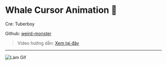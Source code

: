 # Whale Cursor Animation 🐳

Cre: Tuberboy 

Github: [weird-monster](https://github.com/tuberboy/weird-monster)

> Video hướng dẫn: [Xem tại đây](https://drive.google.com/file/d/1xXZ-IXxMqBVU8TrOuHTWQJ_35uZhr2XI/view?usp=sharing)
---

![Làm Gif](https://github.com/user-attachments/assets/18c4a3c6-2219-4232-88e9-86f2a713b4a8)
